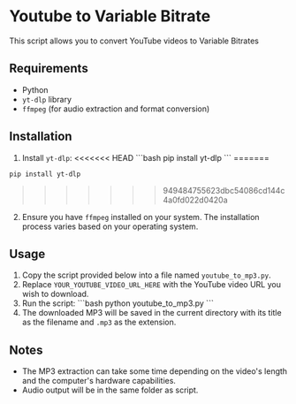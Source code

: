 # Youtube to Variable Bitrate

This script allows you to convert YouTube videos to Variable Bitrates

## Requirements

- Python
- `yt-dlp` library
- `ffmpeg` (for audio extraction and format conversion)

## Installation

1. Install `yt-dlp`:
<<<<<<< HEAD
   \```bash
   pip install yt-dlp
   \```
=======
```
pip install yt-dlp
```
>>>>>>> 949484755623dbc54086cd144c4a0fd022d0420a

2. Ensure you have `ffmpeg` installed on your system. The installation process varies based on your operating system.

## Usage

1. Copy the script provided below into a file named `youtube_to_mp3.py`.
2. Replace `YOUR_YOUTUBE_VIDEO_URL_HERE` with the YouTube video URL you wish to download.
3. Run the script:
   \```bash
   python youtube_to_mp3.py
   \```
4. The downloaded MP3 will be saved in the current directory with its title as the filename and `.mp3` as the extension.

## Notes

- The MP3 extraction can take some time depending on the video's length and the computer's hardware capabilities.
- Audio output will be in the same folder as script.
